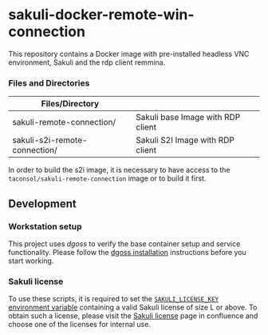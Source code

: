 # sakuli-docker-remote-win-connection
This repository contains a Docker image with pre-installed headless VNC environment, Sakuli and the rdp client remmina.

### Files and Directories

| Files/Directory                   |                                   |
|-----------------------------------|-----------------------------------|
| sakuli-remote-connection/         | Sakuli base Image with RDP client |
| sakuli-s2i-remote-connection/     | Sakuli S2I Image with RDP client  |

In order to build the s2i image, it is necessary to have access to the `taconsol/sakuli-remote-connection` image or
to build it first.

## Development

### Workstation setup
This project uses *dgoss* to verify the base container setup and service functionality. Please follow the 
[dgoss installation](https://github.com/aelsabbahy/goss/tree/master/extras/dgoss#installation) instructions before you
start working.


### Sakuli license
To use these scripts, it is required to set the [`SAKULI_LICENSE_KEY` environment variable](https://sakuli.io/docs/enterprise/)
containing a valid Sakuli license of size L or above. To obtain such a license, please visit the
[Sakuli license](https://confluence.consol.de/x/zwBoBw) page in confluence and choose one of the licenses for internal
use.